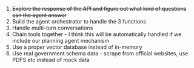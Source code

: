 1. ~~Explore the response of the API and figure out what kind of questions can the agent answer~~
2. Build the agent orchestrator to handle the 3 functions
3. Handle multi-turn conversations
4. Chain tools together - I think this will be automatically handled if we include our planning agent mechanism
5. Use a proper vector database instead of in-memory
6. Use real government schema data - scrape from official websites, use PDFS etc instead of mock data
